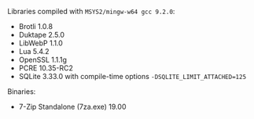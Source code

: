Libraries compiled with `MSYS2/mingw-w64 gcc 9.2.0`:

* Brotli 1.0.8
* Duktape 2.5.0
* LibWebP 1.1.0
* Lua 5.4.2
* OpenSSL 1.1.1g
* PCRE 10.35-RC2
* SQLite 3.33.0 with compile-time options `-DSQLITE_LIMIT_ATTACHED=125`

Binaries:
* 7-Zip Standalone (7za.exe) 19.00
